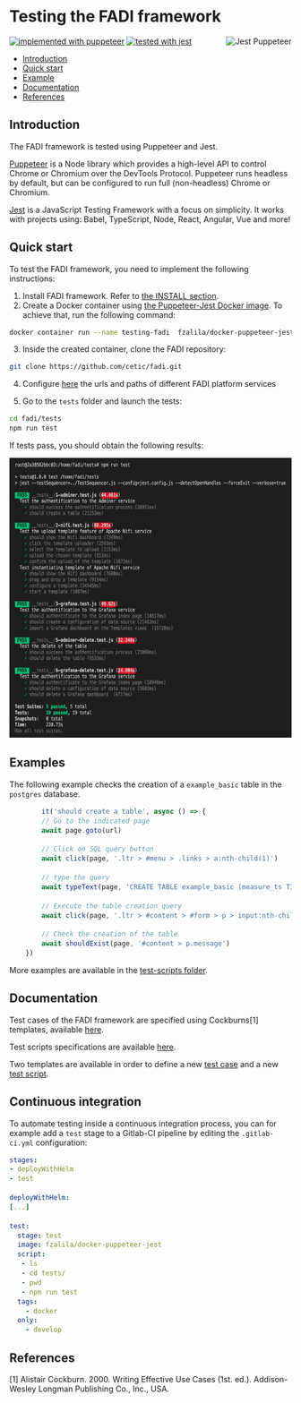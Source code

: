 # Testing the FADI framework

<img src="https://miro.medium.com/max/1788/1*wby6AkTf3SggijT3GSTu4w.png" height="100" align="right" alt="Jest Puppeteer">

[![implemented with puppeteer](https://img.shields.io/badge/implemented%20with-puppeteer-%2300D8A2)](https://pptr.dev) [![tested with jest](https://img.shields.io/badge/tested_with-jest-99424f.svg)](https://github.com/facebook/jest) 

* [Introduction](#introduction)
* [Quick start](#quick-start)
* [Example](#example)
* [Documentation](#documentation)
* [References](#references)

## Introduction

The FADI framework is tested using Puppeteer and Jest.

[Puppeteer](https://pptr.dev) is a Node library which provides a high-level API to control Chrome or Chromium over the DevTools Protocol. Puppeteer runs headless by default, but can be configured to run full (non-headless) Chrome or Chromium.

[Jest](https://jestjs.io) is a JavaScript Testing Framework with a focus on simplicity. It works with projects using: Babel, TypeScript, Node, React, Angular, Vue and more!

## Quick start

To test the FADI framework, you need to implement the following instructions:

1. Install FADI framework. Refer to [the INSTALL section](../INSTALL.md).
2. Create a Docker container using [the Puppeteer-Jest Docker image](https://hub.docker.com/repository/docker/fzalila/docker-puppeteer-jest). To achieve that, run the following command:
  
```bash
docker container run --name testing-fadi  fzalila/docker-puppeteer-jest:latest
```

3. Inside the created container, clone the FADI repository:

```bash
git clone https://github.com/cetic/fadi.git
```

4. Configure [here](./lib/config.js) the urls and paths of different FADI platform services

5. Go to the `tests` folder and launch the tests:

```bash
cd fadi/tests
npm run test
```     

If tests pass, you should obtain the following results:

<img src="doc/images/test_results.png" height="500" alt="Tests results" />

## Examples

The following example checks the creation of a `example_basic` table in the `postgres` database.  

```js 
        it('should create a table', async () => {
        // Go to the indicated page 
        await page.goto(url)

        // Click on SQL query button 
        await click(page, '.ltr > #menu > .links > a:nth-child(1)')

        // type the query
        await typeText(page, 'CREATE TABLE example_basic (measure_ts TIMESTAMP NOT NULL,temperature FLOAT (50));', '.ltr > #content > #form > p > .jush')

        // Execute the table creation query
        await click(page, '.ltr > #content > #form > p > input:nth-child(1)')

        // Check the creation of the table
        await shouldExist(page, '#content > p.message')
    })
```

More examples are available in the [test-scripts folder](doc/test-scripts/).

## Documentation

Test cases of the FADI framework are specified using Cockburns[1] templates, available [here](doc/Cockburns-specification.md).

Test scripts specifications are available [here](doc/Test-scripts-specifications.md).

Two templates are available in order to define a new [test case](doc/cockburns/TC-template.md) and a new [test script](doc/test-scripts/TS-template.md).

## Continuous integration

To automate testing inside a continuous integration process, you can for example add a `test` stage to a Gitlab-CI pipeline by editing the `.gitlab-ci.yml` configuration:

```yaml
stages:
- deployWithHelm
- test

deployWithHelm:
[...]

test:
  stage: test
  image: fzalila/docker-puppeteer-jest
  script:
   - ls
   - cd tests/
   - pwd
   - npm run test
  tags:
    - docker
  only:
    - develop
```

## References

[1] Alistair Cockburn. 2000. Writing Effective Use Cases (1st. ed.). Addison-Wesley Longman Publishing Co., Inc., USA.